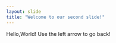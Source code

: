 ```yaml
---
layout: slide
title: "Welcome to our second slide!"
---
```

Hello,World!
Use the left arrow to go back!
